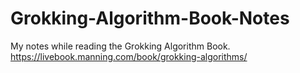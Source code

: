 # Grokking-Algorithm-Book-Notes
My notes while reading the Grokking Algorithm Book.  https://livebook.manning.com/book/grokking-algorithms/
